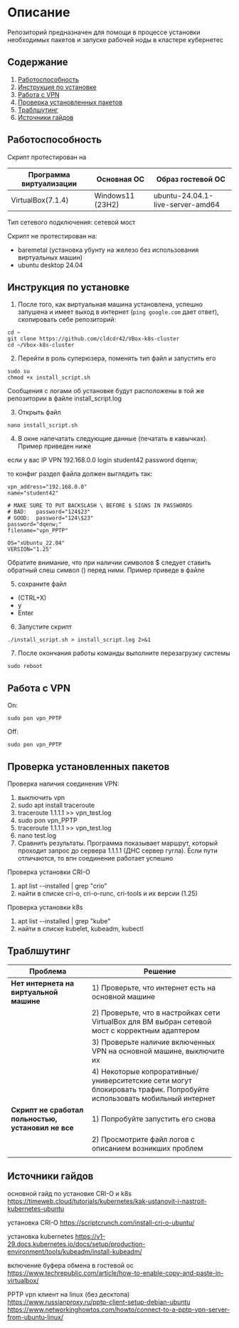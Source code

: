 # Описание
Репозиторий предназначен для помощи в процессе установки необходимых пакетов и запуске рабочей ноды в кластере кубернетес

## Содержание

1. [Работоспособность](#Работоспособность)
2. [Инструкция по установке](#Инструкция-по-установке)
3. [Работа с VPN](#Работа-с-VPN)
4. [Проверка установленных пакетов](#Проверка-установленных-пакетов)
5. [Траблшутинг](#Траблшутинг)
6. [Источники гайдов](#Источники-гайдов)

## Работоспособность
Скрипт протестирован на

| Программа виртуализации | Основная ОС | Образ гостевой ОС |
|-------------------------|-------------|-------------------|  
| VirtualBox(7.1.4) | Windows11 (23H2)| ubuntu-24.04.1-live-server-amd64 |

Тип сетевого подключения: сетевой мост

Скрипт не протестирован на:
- baremetal (установка убунту на железо без использования виртуальных машин)
- ubuntu desktop 24.04

## Инструкция по установке
1) После того, как виртуальная машина установлена, успешно запушена и имеет выход в интернет (`ping google.com` дает ответ), скопировать себе репозиторий:
```
cd ~
git clone https://github.com/cldcdr42/VBox-k8s-cluster
cd ~/Vbox-k8s-cluster
```

2) Перейти в роль суперюзера, поменять тип файл и запустить его
```
sudo su
chmod +x install_script.sh
```

Сообщения с логами об установке будут расположены в той же репозитории в файле install_script.log

3) Открыть файл 

```
nano install_script.sh
```

4) В окне напечатать следующие данные (печатать в кавычках). Пример приведен ниже

если у вас 
IP VPN 192.168.0.0
login student42
password dqenw;

то конфиг раздел файла должен выглядить так:
```
vpn_address="192.168.0.0"
name="student42"

# MAKE SURE TO PUT BACKSLASH \ BEFORE $ SIGNS IN PASSWORDS
# BAD:   password="124$23"
# GOOD:  password="124\$23"
password="dqenw;"
filename="vpn_PPTP"

OS="xUbuntu_22.04"
VERSION="1.25"
``` 
Обратите внимание, что при наличии символов $ следует ставить обратный слеш символ (\) перед ними. Пример приведе в файле 


5) сохраните файл
- (CTRL+X)
- y
- Enter


6) Запустите скрипт 
```
./install_script.sh > install_script.log 2>&1
```

7) После окончания работы команды выполните перезагрузку системы
```
sudo reboot
```

## Работа с VPN

On:
```
sudo pon vpn_PPTP
```

Off:
```
sudo pon vpn_PPTP
```

## Проверка установленных пакетов

Проверка наличия соединения VPN:
1) выключить vpn
2) sudo apt install traceroute
3) traceroute 1.1.1.1 >> vpn_test.log
4) sudo pon vpn_PPTP
5) traceroute 1.1.1.1 >> vpn_test.log
6) nano test.log
7) Сравнить результаты. Программа показывает маршрут, который проходит запрос до сервера 1.1.1.1 (ДНС сервер гугла). Если пути отличаются, то впн соединение работает успешно 

Проверка установки CRI-O
1) apt list --installed | grep "crio"
2) найти в списке cri-o, cri-o-runc, cri-tools и их версии (1.25)

Проверка установки k8s
1) apt list --installed | grep "kube"
2) найти в списке kubelet, kubeadm, kubectl

## Траблшутинг
| Проблема | Решение |
| -------- | ------- |
| **Нет интернета на виртуальной машине** | 1) Проверьте, что интернет есть на основной машине |
| | 2) Проверьте, что в настройках сети VirtualBox для ВМ выбран сетевой мост с корректным адаптером |
| | 3) Проверьте наличие включенных VPN на основной машине, выключите их |
| | 4) Некоторые копроративные/университетские сети могут блокировать трафик. Попробуйте использовать мобильный интернет|
| **Скрипт не сработал польностью, установил не все** | 1) Попробуйте запустить его снова|
|| 2) Просмотрите файл логов с описанием возникших проблем |
|||

## Источники гайдов
основной гайд по установке CRI-O и k8s
https://timeweb.cloud/tutorials/kubernetes/kak-ustanovit-i-nastroit-kubernetes-ubuntu

установка CRI-O
https://scriptcrunch.com/install-cri-o-ubuntu/

установка kubernetes
https://v1-29.docs.kubernetes.io/docs/setup/production-environment/tools/kubeadm/install-kubeadm/

включение буфера обмена в гостевой ос
https://www.techrepublic.com/article/how-to-enable-copy-and-paste-in-virtualbox/

PPTP vpn клиент на linux (без десктопа)
https://www.russianproxy.ru/pptp-client-setup-debian-ubuntu
https://www.networkinghowtos.com/howto/connect-to-a-pptp-vpn-server-from-ubuntu-linux/
